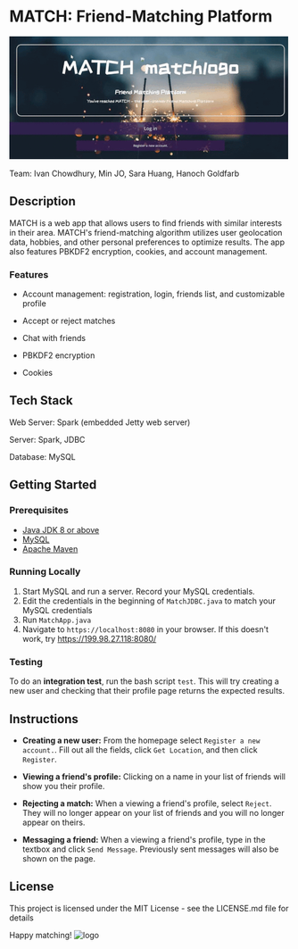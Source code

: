 # MATCH: Friend-Matching Platform

![demo](/screenshots/animation.gif)

Team: Ivan Chowdhury, Min JO, Sara Huang, Hanoch Goldfarb


## Description
MATCH is a web app that allows users to find friends with similar interests in their area. MATCH's friend-matching algorithm utilizes user geolocation data, hobbies, and other personal preferences to optimize results. The app also features PBKDF2 encryption, cookies, and account management.

### Features

- Account management: registration, login, friends list, and customizable profile

- Accept or reject matches

- Chat with friends

- PBKDF2 encryption

- Cookies



## Tech Stack
Web Server: Spark (embedded Jetty web server)

Server: Spark, JDBC

Database: MySQL



## Getting Started

### Prerequisites
- [Java JDK 8 or above](https://www.oracle.com/java/technologies/javase-downloads.html)
- [MySQL](https://www.mysql.com/downloads/)
- [Apache Maven](http://maven.apache.org/download.cgi)

### Running Locally

1. Start MySQL and run a server. Record your MySQL credentials.
2. Edit the credentials in the beginning of `MatchJDBC.java` to match your MySQL credentials
3. Run `MatchApp.java`
4. Navigate to `https://localhost:8080` in your browser. If this doesn't work, try https://199.98.27.118:8080/

### Testing

To do an **integration test**, run the bash script `test`. This will try creating a new user and checking that their profile page returns the expected results.

## Instructions

- **Creating a new user:** From the homepage select `Register a new account.`. Fill out all the fields, click `Get Location`, and then click `Register`.

- **Viewing a friend's profile:** Clicking on a name in your list of friends will show you their profile.

- **Rejecting a match:** When a viewing a friend's profile, select `Reject`. They will no longer appear on your list of friends and you will no longer appear on theirs.

- **Messaging a friend:** When a viewing a friend's profile, type in the textbox and click `Send Message`. Previously sent messages will also be shown on the page.

## License
This project is licensed under the MIT License - see the LICENSE.md file for details

Happy matching!
![logo](https://cdn.pixabay.com/photo/2017/09/02/04/35/fire-2706299_960_720.jpg)
